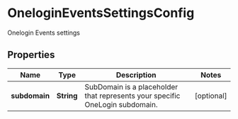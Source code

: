 

# OneloginEventsSettingsConfig

Onelogin Events settings

## Properties

| Name | Type | Description | Notes |
|------------ | ------------- | ------------- | -------------|
|**subdomain** | **String** | SubDomain is a placeholder that represents your specific OneLogin subdomain. |  [optional] |




